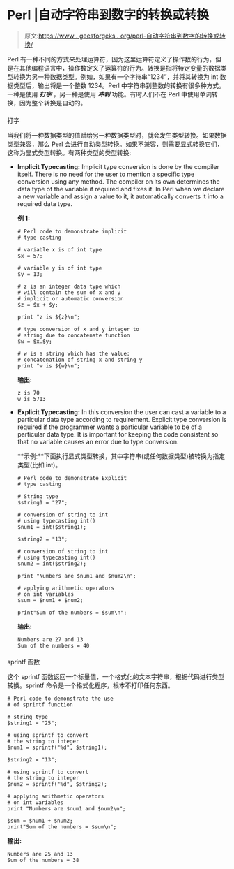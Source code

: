 # Perl |自动字符串到数字的转换或转换

> 原文:[https://www . geesforgeks . org/perl-自动字符串到数字的转换或转换/](https://www.geeksforgeeks.org/perl-automatic-string-to-number-conversion-or-casting/)

Perl 有一种不同的方式来处理运算符，因为这里运算符定义了操作数的行为，但是在其他编程语言中，操作数定义了运算符的行为。转换是指将特定变量的数据类型转换为另一种数据类型。例如，如果有一个字符串“1234”，并将其转换为 int 数据类型后，输出将是一个整数 1234。Perl 中字符串到整数的转换有很多种方式。一种是使用 ***打字*** ，另一种是使用 ***冲刺*** 功能。有时人们不在 Perl 中使用单词转换，因为整个转换是自动的。

#### 

打字

当我们将一种数据类型的值赋给另一种数据类型时，就会发生类型转换。如果数据类型兼容，那么 Perl 会进行自动类型转换。如果不兼容，则需要显式转换它们，这称为显式类型转换。有两种类型的类型转换:

*   **Implicit Typecasting:** Implicit type conversion is done by the compiler itself. There is no need for the user to mention a specific type conversion using any method. The compiler on its own determines the data type of the variable if required and fixes it. In Perl when we declare a new variable and assign a value to it, it automatically converts it into a required data type.

    **例 1:**

    ```
    # Perl code to demonstrate implicit 
    # type casting

    # variable x is of int type
    $x = 57;

    # variable y is of int type
    $y = 13;

    # z is an integer data type which
    # will contain the sum of x and y
    # implicit or automatic conversion
    $z = $x + $y;

    print "z is ${z}\n";

    # type conversion of x and y integer to 
    # string due to concatenate function
    $w = $x.$y;

    # w is a string which has the value: 
    # concatenation of string x and string y
    print "w is ${w}\n";
    ```

    **输出:**

    ```
    z is 70
    w is 5713

    ```

*   **Explicit Typecasting:** In this conversion the user can cast a variable to a particular data type according to requirement. Explicit type conversion is required if the programmer wants a particular variable to be of a particular data type. It is important for keeping the code consistent so that no variable causes an error due to type conversion.

    **示例:**下面执行显式类型转换，其中字符串(或任何数据类型)被转换为指定类型(比如 int)。

    ```
    # Perl code to demonstrate Explicit 
    # type casting

    # String type
    $string1 = "27";

    # conversion of string to int 
    # using typecasting int()
    $num1 = int($string1);

    $string2 = "13";

    # conversion of string to int
    # using typecasting int()
    $num2 = int($string2);

    print "Numbers are $num1 and $num2\n";

    # applying arithmetic operators 
    # on int variables 
    $sum = $num1 + $num2;

    print"Sum of the numbers = $sum\n";
    ```

    **输出:**

    ```
    Numbers are 27 and 13
    Sum of the numbers = 40

    ```

#### 

sprintf 函数

这个 sprintf 函数返回一个标量值，一个格式化的文本字符串，根据代码进行类型转换。sprintf 命令是一个格式化程序，根本不打印任何东西。

```
# Perl code to demonstrate the use 
# of sprintf function

# string type
$string1 = "25";

# using sprintf to convert 
# the string to integer
$num1 = sprintf("%d", $string1);

$string2 = "13";

# using sprintf to convert 
# the string to integer
$num2 = sprintf("%d", $string2);

# applying arithmetic operators
# on int variables 
print "Numbers are $num1 and $num2\n";

$sum = $num1 + $num2;
print"Sum of the numbers = $sum\n";
```

**输出:**

```
Numbers are 25 and 13
Sum of the numbers = 38

```